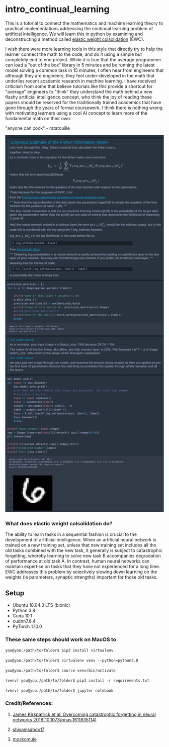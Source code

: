 # intro_continual_learning

This is a tutorial to connect the mathematics and machine learning theory to practical implementations addressing the continual learning problem of artificial intelligence. We will learn this in python by examining and deconstructing a method called [elastic weight colsolidation](https://www.pnas.org/content/114/13/3521) (EWC).

I wish there were more learning tools in this style that directly try to help the learner connect the math to the code, and do it using a simple but completely end to end project. While it is true that the average programmer can load a "out of the box" library in 5 minutes and be running the latest model solving a common task in 15 minutes, I often hear from engineers that although they are engineers, they feel under-developed in the math that underlies recent academic research in machine learning. I have received criticism from some that believe tutorials like this provide a shortcut for "average" engineers to "think" they understand the math behind a new flashy artificial intelligence concept, who think the joy of reading these papers should be reserved for the traditionally trained academics that have gone through the years of formal coursework. I think there is nothing wrong with motivating learners using a cool AI concept to learn more of the fundamental math on their own.

"anyone can cook" - ratatouille

<p align="center">
<img src="https://raw.githubusercontent.com/clam004/intro_continual_learning/main/files/notebook1.png" height=1200 width=600 >
</p>

### What does elastic weight colsolidation do?

The ability to learn tasks in a sequential fashion is crucial to the development of artificial intelligence. When an artificial neural network is trained on a new training set, unless that new training set includes all the old tasks combined with the new task, it generally is subject to catastrophic forgetting, whereby learning to solve new task B accompanies degradation of performance at old task A. In contrast, human neural networks can maintain expertise on tasks that they have not experienced for a long time. EWC addresses this problem by selectively slowing down learning on the weights (ie parameters, synaptic strengths) important for those old tasks.

## Setup

- Ubuntu 18.04.3 LTS (bionic)
- Python 3.8
- Cuda 10.1
- cudnn7.6.4
- PyTorch 1.10.0

### These same steps should work on MacOS to

```console
you@you:/path/to/folder$ pip3 install virtualenv

you@you:/path/to/folder$ virtualenv venv --python=python3.8

you@you:/path/to/folder$ source venv/bin/activate

(venv) you@you:/path/to/folder$ pip3 install -r requirements.txt

(venv) you@you:/path/to/folder$ jupyter notebook
```

### Credit/References:

1. [James Kirkpatrick et al. Overcoming catastrophic forgetting in neural networks 2016(10.1073/pnas.1611835114)](https://www.pnas.org/content/114/13/3521)

2. [shivamsaboo17](https://github.com/shivamsaboo17/Overcoming-Catastrophic-forgetting-in-Neural-Networks)

3. [moskomule](https://github.com/moskomule/ewc.pytorch)
